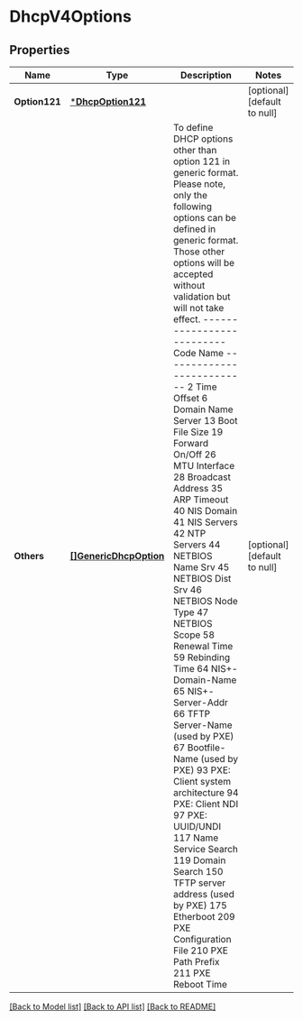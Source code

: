 # DhcpV4Options

## Properties
Name | Type | Description | Notes
------------ | ------------- | ------------- | -------------
**Option121** | [***DhcpOption121**](DhcpOption121.md) |  | [optional] [default to null]
**Others** | [**[]GenericDhcpOption**](GenericDhcpOption.md) | To define DHCP options other than option 121 in generic format. Please note, only the following options can be defined in generic format. Those other options will be accepted without validation but will not take effect. --------------------------   Code    Name --------------------------     2   Time Offset     6   Domain Name Server     13  Boot File Size     19  Forward On/Off     26  MTU Interface     28  Broadcast Address     35  ARP Timeout     40  NIS Domain     41  NIS Servers     42  NTP Servers     44  NETBIOS Name Srv     45  NETBIOS Dist Srv     46  NETBIOS Node Type     47  NETBIOS Scope     58  Renewal Time     59  Rebinding Time     64  NIS+-Domain-Name     65  NIS+-Server-Addr     66  TFTP Server-Name (used by PXE)     67  Bootfile-Name (used by PXE)     93  PXE: Client system architecture     94  PXE: Client NDI     97  PXE: UUID/UNDI     117 Name Service Search     119 Domain Search     150 TFTP server address (used by PXE)     175 Etherboot     209 PXE Configuration File     210 PXE Path Prefix     211 PXE Reboot Time  | [optional] [default to null]

[[Back to Model list]](../README.md#documentation-for-models) [[Back to API list]](../README.md#documentation-for-api-endpoints) [[Back to README]](../README.md)

